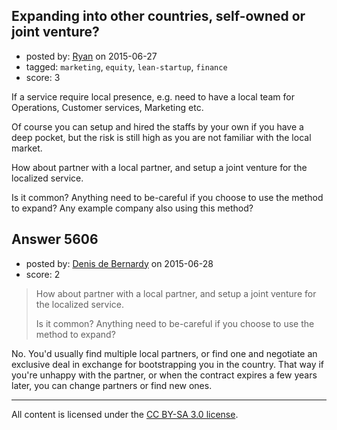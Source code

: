 ## Expanding into other countries, self-owned or joint venture?

- posted by: [Ryan](https://stackexchange.com/users/171062/ryan) on 2015-06-27
- tagged: `marketing`, `equity`, `lean-startup`, `finance`
- score: 3

<p>If a service require local presence, e.g. need to have a local team for Operations, Customer services, Marketing etc.</p>

<p>Of course you can setup and hired the staffs by your own if you have a deep pocket, but the risk is still high as you are not familiar with the local market.</p>

<p>How about partner with a local partner, and setup a joint venture for the localized service. </p>

<p>Is it common? Anything need to be-careful if you choose to use the method to expand? Any example company also using this method?</p>



## Answer 5606

- posted by: [Denis de Bernardy](https://stackexchange.com/users/182468/denis-de-bernardy) on 2015-06-28
- score: 2

<blockquote>
  <p>How about partner with a local partner, and setup a joint venture for the localized service.</p>
  
  <p>Is it common? Anything need to be-careful if you choose to use the method to expand?</p>
</blockquote>

<p>No. You'd usually find multiple local partners, or find one and negotiate an exclusive deal in exchange for bootstrapping you in the country. That way if you're unhappy with the partner, or when the contract expires a few years later, you can change partners or find new ones.</p>




---

All content is licensed under the [CC BY-SA 3.0 license](https://creativecommons.org/licenses/by-sa/3.0/).
